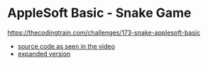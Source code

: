 # AppleSoft Basic - Snake Game

https://thecodingtrain.com/challenges/173-snake-applesoft-basic

- [source code as seen in the video](snake.a)
- [expanded version](snake_expanded.a)
